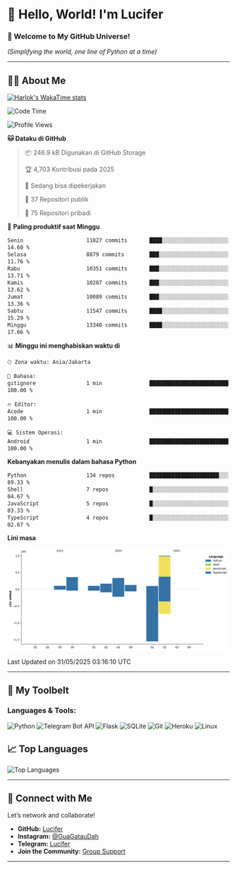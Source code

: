 # 👋 Hello, World! I'm Lucifer 

### 🚀 Welcome to My GitHub Universe!  
*(Simplifying the world, one line of Python at a time)*  

---

## 🧑‍💻 About Me


[![Harlok's WakaTime stats](https://github-readme-stats.vercel.app/api/wakatime?username=LuciferReborns)](https://github.com/jonesroot/github-readme-stats)


<!--START_SECTION:waka-->
![Code Time](http://img.shields.io/badge/Code%20Time-205%20hrs%2035%20mins-blue)

![Profile Views](http://img.shields.io/badge/Profil%20dilihat-0-blue)

**🐱 Dataku di GitHub** 

> 📦 246.9 kB Digunakan di GitHub Storage 
 > 
> 🏆 4,703 Kontribusi pada 2025
 > 
> 💼 Sedang bisa dipekerjakan
 > 
> 📜 37 Repositori publik 
 > 
> 🔑 75 Repositori pribadi 
 > 
📅 **Paling produktif saat Minggu** 

```text
Senin                    11027 commits       ████░░░░░░░░░░░░░░░░░░░░░   14.60 % 
Selasa                   8879 commits        ███░░░░░░░░░░░░░░░░░░░░░░   11.76 % 
Rabu                     10351 commits       ███░░░░░░░░░░░░░░░░░░░░░░   13.71 % 
Kamis                    10287 commits       ███░░░░░░░░░░░░░░░░░░░░░░   13.62 % 
Jumat                    10089 commits       ███░░░░░░░░░░░░░░░░░░░░░░   13.36 % 
Sabtu                    11547 commits       ████░░░░░░░░░░░░░░░░░░░░░   15.29 % 
Minggu                   13340 commits       ████░░░░░░░░░░░░░░░░░░░░░   17.66 % 
```


📊 **Minggu ini menghabiskan waktu di** 

```text
🕑︎ Zona waktu: Asia/Jakarta

💬 Bahasa: 
gitignore                1 min               █████████████████████████   100.00 % 

🔥 Editor: 
Acode                    1 min               █████████████████████████   100.00 % 

💻 Sistem Operasi: 
Android                  1 min               █████████████████████████   100.00 % 
```

**Kebanyakan menulis dalam bahasa Python** 

```text
Python                   134 repos           ██████████████████████░░░   89.33 % 
Shell                    7 repos             █░░░░░░░░░░░░░░░░░░░░░░░░   04.67 % 
JavaScript               5 repos             █░░░░░░░░░░░░░░░░░░░░░░░░   03.33 % 
TypeScript               4 repos             █░░░░░░░░░░░░░░░░░░░░░░░░   02.67 % 
```



**Lini masa**

![Lines of Code chart](https://raw.githubusercontent.com/jonesroot/jonesroot/main/assets/bar_graph.png)


 Last Updated on 31/05/2025 03:16:10 UTC
<!--END_SECTION:waka-->

---


## 🧰 My Toolbelt  

### Languages & Tools:  
![Python](https://img.shields.io/badge/-Python-3776AB?style=flat-square&logo=python&logoColor=white) ![Telegram Bot API](https://img.shields.io/badge/-Telegram%20Bot%20API-2CA5E0?style=flat-square&logo=telegram&logoColor=white) ![Flask](https://img.shields.io/badge/-Flask-000000?style=flat-square&logo=flask&logoColor=white) ![SQLite](https://img.shields.io/badge/-SQLite-003B57?style=flat-square&logo=sqlite&logoColor=white) ![Git](https://img.shields.io/badge/-Git-F05032?style=flat-square&logo=git&logoColor=white) ![Heroku](https://img.shields.io/badge/-Heroku-430098?style=flat-square&logo=heroku&logoColor=white) ![Linux](https://img.shields.io/badge/-Linux-FCC624?style=flat-square&logo=linux&logoColor=black)  


## 📈 Top Languages

![Top Languages](https://github-readme-stats.vercel.app/api/top-langs/?username=jonesroot&layout=compact&theme=tokyonight)  

---


## 🔗 Connect with Me  

Let’s network and collaborate!  
- **GitHub:** [Lucifer](https://github.com/jonesroot/jonesroot/blob/main/README.md)  
- **Instagram:** [@GuaGatauDah](https://instagram.com/guagataudah)  
- **Telegram:** [Lucifer](https://t.me/LuciferReborns)  
- **Join the Community:** [Group Support](https://t.me/GokilSupport)

---
